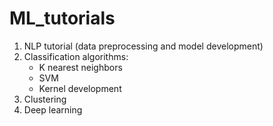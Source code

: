 # ML_tutorials
1) NLP tutorial (data preprocessing and model development)
2) Classification algorithms:
	- K nearest neighbors
	- SVM
	- Kernel development
3) Clustering
4) Deep learning

